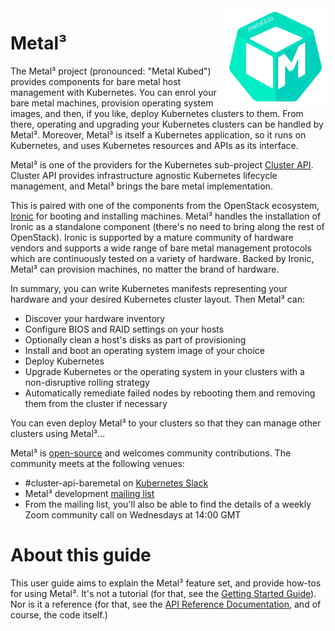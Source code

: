 <!-- markdownlint-disable first-line-h1 no-inline-html -->
<div style="float: right; position: relative; display: inline;">
    <img src="images/metal3-color.svg" width="160px" alt="" />
</div>
<!-- markdownlint-enable first-line-h1 no-inline-html -->

# Metal³

The Metal³ project (pronounced: "Metal Kubed") provides components for bare
metal host management with Kubernetes. You can enrol your bare metal machines,
provision operating system images, and then, if you like, deploy Kubernetes
clusters to them. From there, operating and upgrading your Kubernetes clusters
can be handled by Metal³. Moreover, Metal³ is itself a Kubernetes application,
so it runs on Kubernetes, and uses Kubernetes resources and APIs as its
interface.

Metal³ is one of the providers for the Kubernetes sub-project [Cluster
API](https://github.com/kubernetes-sigs/cluster-api). Cluster API provides
infrastructure agnostic Kubernetes lifecycle management, and Metal³ brings the
bare metal implementation.

This is paired with one of the components from the OpenStack ecosystem,
[Ironic](https://ironicbaremetal.org/) for booting and installing machines.
Metal³ handles the installation of Ironic as a standalone component (there's no
need to bring along the rest of OpenStack). Ironic is supported by a mature
community of hardware vendors and supports a wide range of bare metal
management protocols which are continuously tested on a variety of hardware.
Backed by Ironic, Metal³ can provision machines, no matter the brand of
hardware.

In summary, you can write Kubernetes manifests representing your hardware and
your desired Kubernetes cluster layout. Then Metal³ can:

* Discover your hardware inventory
* Configure BIOS and RAID settings on your hosts
* Optionally clean a host's disks as part of provisioning
* Install and boot an operating system image of your choice
* Deploy Kubernetes
* Upgrade Kubernetes or the operating system in your clusters with a
  non-disruptive rolling strategy
* Automatically remediate failed nodes by rebooting them and removing them from
  the cluster if necessary

You can even deploy Metal³ to your clusters so that they can manage other
clusters using Metal³...

Metal³ is [open-source](https://github.com/metal3-io) and welcomes community
contributions. The community meets at the following venues:

* \#cluster-api-baremetal on [Kubernetes Slack](https://slack.k8s.io/)
* Metal³ development [mailing list](https://groups.google.com/g/metal3-dev)
* From the mailing list, you'll also be able to find the details of a weekly
  Zoom community call on Wednesdays at 14:00 GMT

# About this guide

This user guide aims to explain the Metal³ feature set, and provide how-tos for
using Metal³. It's not a tutorial (for that, see the [Getting Started
Guide](https://metal3.io/try-it.html)). Nor is it a reference (for that, see
the [API Reference
Documentation](https://github.com/metal3-io/cluster-api-provider-metal3/blob/main/docs/api.md),
and of course, the code itself.)
